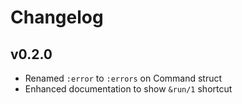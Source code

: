 # Changelog

## v0.2.0
* Renamed `:error` to `:errors` on Command struct
* Enhanced documentation to show `&run/1` shortcut